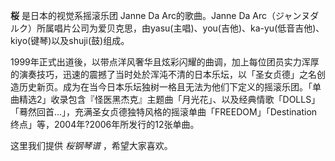 

**桜** 是日本的视觉系摇滚乐团 Janne Da Arc的歌曲。Janne Da
Arc（ジャンヌダルク）所属唱片公司为爱贝克思，由yasu(主唱)、you(吉他)、ka-yu(低音吉他)、kiyo(键琴)以及shuji(鼓)组成。

  
1999年正式出道後，以带点洋风奢华且炫彩闪耀的曲调，加上每位团员实力浑厚的演奏技巧，迅速的震撼了当时处於浑沌不清的日本乐坛，以「圣女贞德」之名创造历史新页。成为在当今日本乐坛独树一格且无法为他们下定义的摇滚乐团。「单曲精选2」收录包含『怪医黑杰克』主题曲「月光花」、以及经典情歌「DOLLS」「蓦然回首...」，充满圣女贞德独特风格的摇滚单曲「FREEDOM」「Destination
终点」等，2004年?2006年所发行的12张单曲。

  
这里我们提供 _桜钢琴谱_ ，希望大家喜欢。

